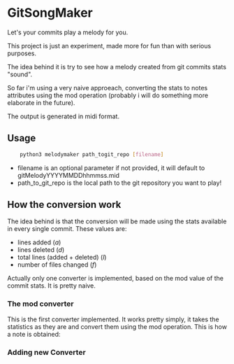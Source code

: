 # GitSongMaker

Let's your commits play a melody for you.

This project is just an experiment, made more for fun than with serious purposes. 

The idea behind it is try to see how a melody created from git commits stats "sound". 

So far i'm using a very naive approeach, converting the stats to notes attributes using the mod operation (probably i will do something more elaborate in the future). 

The output is generated in midi format.

## Usage

```bash
    python3 melodymaker path_togit_repo [filename]
```

* filename is an optional parameter if not provided, it will default to gitMelodyYYYYMMDDhhmmss.mid
* path_to_git_repo is the local path to the git repository you want to play!

## How the conversion work

The idea behind is that the conversion will be made using the stats available in every single commit. These values are: 

* lines added (*a*)
* lines deleted (*d*)
* total lines (added + deleted) (*l*)
* number of files changed (*f*)

Actually only one converter is implemented, based on the mod value of the commit stats. 
It is pretty naive. 

### The mod converter

This is the first converter implemented. It works pretty simply, it takes the statistics as they are and convert them using the mod operation. This is how a note is obtained:


### Adding new Converter




